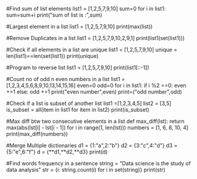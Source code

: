 #Find sum of list elements
list1 = [1,2,5,7,9,10]
sum=0
for i in list1:
sum=sum+i
print("sum of list is :",sum)

#Largest element in a list
list1 = [1,2,5,7,9,10]
print(max(list))

#Remove Duplicates in a list
list1 = [1,2,5,7,9,10,2,9,1]
print(list1(set(list1)))

#Check if all elements in a list are unique
list1 = [1,2,5,7,9,10]
unique = len(list1)==len(set(list1))
print(unique)

#Program to reverse list
list1 = [1,2,5,7,9,10]
print(list1[::-1])

#Count no of odd n even numbers in a list
list1 = [1,2,3,4,5,6,8,9,10,13,14,15,16]
even=0
odd=0
for i in list1:
if i %2 ==0:
even +=1
else:
odd +=1
print("even number",even)
print=("odd number",odd)

#Check if a list is subset of another list
list1 =[1,2,3,4,5]
list2 = [3,5]
is_subset = all(item in list1 for item in list2)
print(is_subset)

#Max diff btw two consecutive elements in a list
def max_diff(lst):
return max(abs(lst[i] - lst[i - 1]) for i in range(1, len(lst)))
numbers = [1, 6, 8, 10, 4]
print(max_diff(numbers))

#Merge Multiple dictionaries
d1 = {1:"a",2:"b"}
d2 = {3:"c",4:"d"}
d3 = {5:"e",6:"f"}
d = {**d1,**d2,**d3}
print(d)

#Find words frequency in a sentence
string = "Data science is the study of data analysis"
str = {i: string.count(i) for i in set(string)}
print(str)
